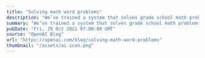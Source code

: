 ```yaml
---
title: "Solving math word problems"
description: "We’ve trained a system that solves grade school math problems with nearly twice the accuracy of a fine-tuned GPT-3 model. It solves about 90% as many problems as real kids: a small sample of 9-12 year olds scored 60% on a test from our dataset, while our system scored 55% on those same problems."
summary: "We’ve trained a system that solves grade school math problems with nearly twice the accuracy of a fine-tuned GPT-3 model. It solves about 90% as many problems as real kids: a small sample of 9-12 year olds scored 60% on a test from our dataset, while our system scored 55% on those same problems."
pubDate: "Fri, 29 Oct 2021 07:00:00 GMT"
source: "OpenAI Blog"
url: "https://openai.com/blog/solving-math-word-problems"
thumbnail: "/assets/ai-icon.png"
---
```


